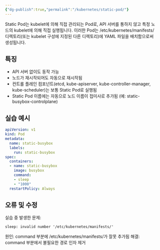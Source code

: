 ```yaml
---
{"dg-publish":true,"permalink":"/kubernetes/static-pod/"}
---
```



Static Pod는 kubelet에 의해 직접 관리되는 Pod로, API 서버를 통하지 않고 특정 노드의 kubelet에 의해 직접 실행됩니다. 이러한 Pod는 /etc/kubernetes/manifests/ 디렉토리(또는 kubelet 구성에 지정된 다른 디렉토리)에 YAML 파일을 배치함으로써 생성됩니다.

## 특징

- API 서버 없이도 동작 가능
- 노드가 재시작되어도 자동으로 재시작됨
- 컨트롤 플레인 컴포넌트(etcd, kube-apiserver, kube-controller-manager, kube-scheduler)는 보통 Static Pod로 실행됨
- Static Pod 이름에는 자동으로 노드 이름이 접미사로 추가됨 (예: static-busybox-controlplane)

## 실습 예시

```yaml
apiVersion: v1
kind: Pod
metadata:
  name: static-busybox
  labels:
    run: static-busybox
spec:
  containers:
  - name: static-busybox
    image: busybox
    command:
    - sleep
    - "1000"
  restartPolicy: Always
```

## 오류 및 수정

실습 중 발생한 문제:

```
sleep: invalid number '/etc/kubernetes/manifests/'
```

원인: command 부분에 /etc/kubernetes/manifests/가 잘못 추가됨 해결: command 부분에서 불필요한 경로 인자 제거